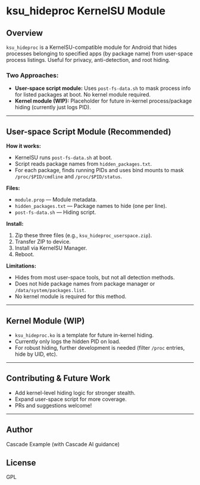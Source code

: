 # ksu_hideproc KernelSU Module

## Overview
`ksu_hideproc` is a KernelSU-compatible module for Android that hides processes belonging to specified apps (by package name) from user-space process listings. Useful for privacy, anti-detection, and root hiding.

### Two Approaches:
- **User-space script module:** Uses `post-fs-data.sh` to mask process info for listed packages at boot. No kernel module required.
- **Kernel module (WIP):** Placeholder for future in-kernel process/package hiding (currently just logs PID).

---

## User-space Script Module (Recommended)

**How it works:**
- KernelSU runs `post-fs-data.sh` at boot.
- Script reads package names from `hidden_packages.txt`.
- For each package, finds running PIDs and uses bind mounts to mask `/proc/$PID/cmdline` and `/proc/$PID/status`.

**Files:**
- `module.prop` — Module metadata.
- `hidden_packages.txt` — Package names to hide (one per line).
- `post-fs-data.sh` — Hiding script.

**Install:**
1. Zip these three files (e.g., `ksu_hideproc_userspace.zip`).
2. Transfer ZIP to device.
3. Install via KernelSU Manager.
4. Reboot.

**Limitations:**
- Hides from most user-space tools, but not all detection methods.
- Does not hide package names from package manager or `/data/system/packages.list`.
- No kernel module is required for this method.

---

## Kernel Module (WIP)
- `ksu_hideproc.ko` is a template for future in-kernel hiding.
- Currently only logs the hidden PID on load.
- For robust hiding, further development is needed (filter `/proc` entries, hide by UID, etc).

---

## Contributing & Future Work
- Add kernel-level hiding logic for stronger stealth.
- Expand user-space script for more coverage.
- PRs and suggestions welcome!

---

## Author
Cascade Example (with Cascade AI guidance)

## License
GPL
